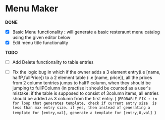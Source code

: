 # Menu Maker


**DONE**  
- [x] Basic Menu functionality : will generate a basic resteraunt menu catalog using the given editor below
- [x] Edit menu title functionality

**TODO**

- [ ] Add Delete functionality to table entries
- [ ] Fix the logic bug in which if the owner adds a 3 element entry(i.e [name, halfP,fullPrice]) 
     to a 2 element table (i.e [name, price]), all the prices from 2 column tentries jumps to 
     halfP column, when they should be jumping to fullPColumn 
     (in practise it should be counted as a user's mistake: if the table is supposed to consist
      of 3column items, all entries  should be added as 3 column from the first entry. ) 
      (`PROBABLE_FIX : in for loop that generates template, check if current entry size  is less than max entry size. if yes, then instead of generating a template for [entry,val], generate a template for [entry,0,val] `)


